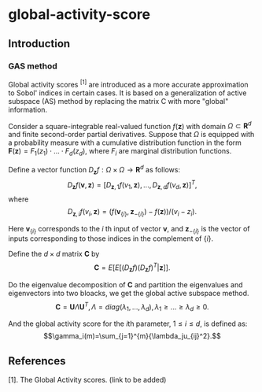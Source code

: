 # global-activity-score
## Introduction
### GAS method
Global activity scores <sup>[1]</sup> are introduced as a more accurate approximation to Sobol' indices in certain cases. It is based on a generalization of active subspace (AS) method by replacing the matrix C with more "global" information. 

Consider a square-integrable real-valued function $f(\pmb z)$ with domain $\Omega\subset\pmb R^d$ and finite second-order partial derivatives. Suppose that $\Omega$ is equipped with a probability measure with a cumulative distribution function in the form $\pmb F(\pmb z)=F_1(z_1)\cdot \ldots \cdot F_d(z_d)$, where $F_i$ are marginal distribution functions. 

Define a vector function $D_{\pmb z}f:\Omega\times\Omega\rightarrow\pmb R^d$ as follows: 
$$D_{\pmb z}f(\pmb v,\pmb z)=[D_{\pmb z,1}f(v_{1},\pmb z),...,D_{\pmb z,d}f(v_{d},\pmb z)]^T,$$
where
$$D_{\pmb z,i}f(v_{i},\pmb z)=(f(\pmb v_{\lbrace i\rbrace},\pmb z_{-\lbrace i\rbrace})-f(\pmb z))/(v_{i}-z_{i}).$$

Here $\pmb v_{\lbrace i\rbrace}$ corresponds to the $i$ th input of vector $\pmb v$, and $\pmb z_{-\lbrace i\rbrace}$ is the vector of inputs corresponding to those indices in the complement of ${\lbrace i\rbrace}$. 

Define the $d\times d$ matrix $\pmb C$ by
$$\pmb C=E[E[(D_{\pmb z}f)(D_{\pmb z}f)^T|\pmb z]].$$

Do the eigenvalue decomposition of $\pmb C$ and partition the eigenvalues and eigenvectors into two bloacks, we get the global active subspace method.
$$\pmb C=\pmb U\Lambda \pmb U^T,\Lambda=diag(\lambda_1,...,\lambda_d), \lambda_1\geq...\geq \lambda_d\geq 0.$$

And the global activity score for the $i$th parameter, $1\leq i \leq d$, is defined as:
$$\gamma_i(m)=\sum_{j=1}^{m}{\lambda_ju_{ij}^2}.$$


## References

[1]. The Global Activity scores. (link to be added)
